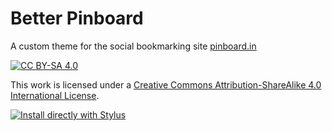 # Better Pinboard
A custom theme for the social bookmarking site [pinboard.in](https://pinboard.in)

[![CC BY-SA 4.0][cc-by-sa-shield]][cc-by-sa]

This work is licensed under a [Creative Commons Attribution-ShareAlike 4.0
International License][cc-by-sa].

[cc-by-sa]: http://creativecommons.org/licenses/by-sa/4.0/
[cc-by-sa-shield]: https://img.shields.io/badge/License-CC%20BY--SA%204.0-lightgrey.svg

[![Install directly with Stylus](https://img.shields.io/badge/Install%20directly%20with-Stylus-238b8b.svg)](https://raw.githubusercontent.com/michaeljaggers/better-pinboard/master/better-pinboard.user.css)
